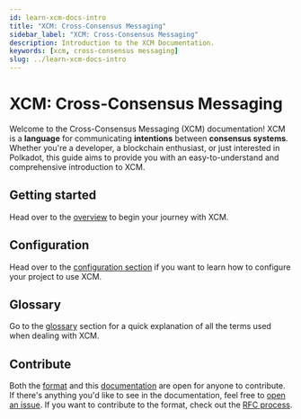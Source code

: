 ```yaml
---
id: learn-xcm-docs-intro
title: "XCM: Cross-Consensus Messaging"
sidebar_label: "XCM: Cross-Consensus Messaging"
description: Introduction to the XCM Documentation.
keywords: [xcm, cross-consensus messaging]
slug: ../learn-xcm-docs-intro
---
```


# XCM: Cross-Consensus Messaging

Welcome to the Cross-Consensus Messaging (XCM) documentation! XCM is a **language** for
communicating **intentions** between **consensus systems**. Whether you're a developer, a blockchain
enthusiast, or just interested in Polkadot, this guide aims to provide you with an
easy-to-understand and comprehensive introduction to XCM.

## Getting started

Head over to the [overview](./overview/summary.md) to begin your journey with XCM.

## Configuration

Head over to the [configuration section](executor_config/config.md) if you want to learn how to
configure your project to use XCM.

## Glossary

Go to the [glossary](reference/glossary.md) section for a quick explanation of all the terms used
when dealing with XCM.

## Contribute

Both the [format](https://github.com/paritytech/xcm-format) and this
[documentation](https://github.com/paritytech/xcm-docs) are open for anyone to contribute. If
there's anything you'd like to see in the documentation, feel free to
[open an issue](https://github.com/paritytech/xcm-docs/issues). If you want to contribute to the
format, check out the
[RFC process](https://github.com/paritytech/xcm-format/blob/master/proposals/0001-process.md).

